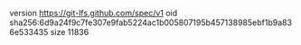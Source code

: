 version https://git-lfs.github.com/spec/v1
oid sha256:6d9a24f9c7fe307e9fab5224ac1b005807195b457138985ebf1b9a836e533435
size 11836
